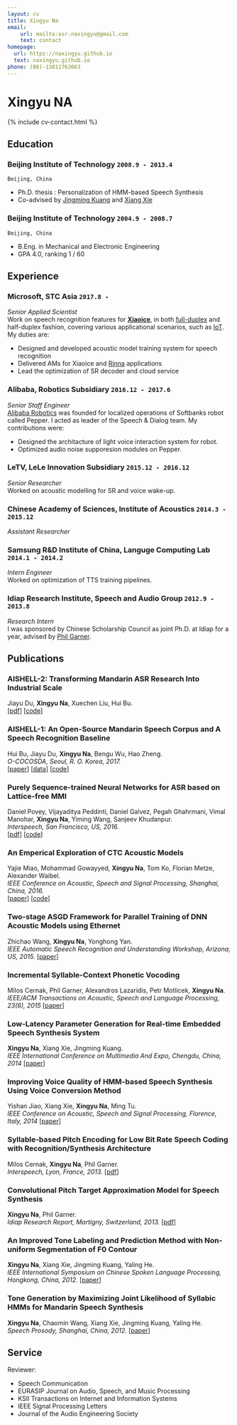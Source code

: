 ```yaml
---
layout: cv
title: Xingyu Na
email: 
    url: mailto:asr.naxingyu@gmail.com
    text: contact
homepage:
  url: https://naxingyu.github.io
  text: naxingyu.github.io
phone: (86)-13811763663
---
```


# Xingyu **NA**

<!--
include contact information from the front matter
Supported arguments:
    - homepage: url, text
    - phone
    - email
-->

{% include cv-contact.html %}

## Education

### **Beijing Institute of Technology** `2008.9 - 2013.4`

```
Beijing, China
```

- Ph.D. thesis : Personalization of HMM-based Speech Synthesis
- Co-advised by [Jingming Kuang](http://renshichu.bit.edu.cn//mxms/jcrc/112702.htm) and [Xiang Xie](http://sie.bit.edu.cn/szdw/jstd/txjzyjs2/51591.htm)

### **Beijing Institute of Technology** `2004.9 - 2008.7`

```
Beijing, China
```

- B.Eng. in Mechanical and Electronic Engineering
- GPA 4.0, ranking 1 / 60

## Experience

### **Microsoft, STC Asia** `2017.8 - `

_Senior Applied Scientist_<br>
Work on speech recognition features for [**Xiaoice**](https://news.microsoft.com/apac/features/much-more-than-a-chatbot-chinas-xiaoice-mixes-ai-with-emotions-and-wins-over-millions-of-fans/), in both [full-duplex](https://blogs.microsoft.com/ai/xiaoice-full-duplex/) and half-duplex fashion, covering various applicational scenarios, such as [IoT](https://pandaily.com/ces2018-microsoft-xiaomi-unveil-worlds-first-dual-ai-voice-assistant/). My duties are:
* Designed and developed acoustic model training system for speech recognition
* Delivered AMs for Xiaoice and [Rinna](https://www.rinna.jp/) applications
* Lead the optimization of SR decoder and cloud service

### **Alibaba, Robotics Subsidiary** `2016.12 - 2017.6`

_Senior Staff Engineer_<br>
[Alibaba Robotics](https://www.softbankrobotics.com/corp/pressroom/20161013a/) was founded for localized operations of Softbanks robot called Pepper. I acted as leader of the Speech & Dialog team. My contributions were:
* Designed the architacture of light voice interaction system for robot.
* Optimized audio noise supporesion modules on Pepper.

### **LeTV, LeLe Innovation Subsidiary** `2015.12 - 2016.12`

_Senior Researcher_<br>
Worked on acoustic modelling for SR and voice wake-up.

### **Chinese Academy of Sciences, Institute of Acoustics** `2014.3 - 2015.12`

_Assistant Researcher_<br>

### **Samsung R&D Institute of China, Languge Computing Lab** `2014.1 - 2014.2`

_Intern Engineer_<br>
Worked on optimization of TTS training pipelines.

### **Idiap Research Institute, Speech and Audio Group** `2012.9 - 2013.8`

_Research Intern_<br>
I was sponsored by Chinese Scholarship Council as joint Ph.D. at Idiap for a year, advised by [Phil Garner](http://www.idiap.ch/~pgarner).

## Publications

### **AISHELL-2: Transforming Mandarin ASR Research Into Industrial Scale**

Jiayu Du, **Xingyu Na**, Xuechen Liu, Hui Bu.<br>
[[pdf](https://arxiv.org/pdf/1808.10583.pdf)]
[[code](https://github.com/kaldi-asr/kaldi/tree/master/egs/aishell2)]

### **AISHELL-1: An Open-Source Mandarin Speech Corpus and A Speech Recognition Baseline**

Hui Bu, Jiayu Du, **Xingyu Na**, Bengu Wu, Hao Zheng.<br> _O-COCOSDA, Seoul, R. O. Korea, 2017._<br>
[[paper](https://ieeexplore.ieee.org/document/8384449)]
[[data](http://www.openslr.org/33/)]
[[code](https://github.com/kaldi-asr/kaldi/tree/master/egs/aishell)]

### **Purely Sequence-trained Neural Networks for ASR based on Lattice-free MMI**

Daniel Povey, Vijayaditya Peddinti, Daniel Galvez, Pegah Ghahrmani, Vimal Manohar, **Xingyu Na**, Yiming Wang, Sanjeev Khudanpur.<br> _Interspeech, San Francisco, US, 2016._<br>
[[pdf](http://isca-speech.org/archive/Interspeech_2016/pdfs/0595.PDF)]
[[code](https://github.com/kaldi-asr/kaldi/blob/master/egs/fisher_swbd/s5/local/chain/run_tdnn_7b.sh)]

### **An Emperical Exploration of CTC Acoustic Models**

Yajie Miao, Mohammad Gowayyed, **Xingyu Na**, Tom Ko, Florian Metze, Alexander Waibel.<br> _IEEE Conference on Acoustic, Speech and Signal Processing, Shanghai, China, 2016._<br>
[[paper](http://ieeexplore.ieee.org/document/7472152)]
[[code](https://github.com/srvk/eesen/tree/master/asr_egs/hkust/v1)]

### **Two-stage ASGD Framework for Parallel Training of DNN Acoustic Models using Ethernet**

Zhichao Wang, **Xingyu Na**, Yonghong Yan.<br> _IEEE Automatic Speech Recognition and Understanding Workshop, Arizona, US, 2015._ [[paper](http://ieeexplore.ieee.org/document/7404774)]<br>

### **Incremental Syllable-Context Phonetic Vocoding**

Milos Cernak, Phil Garner, Alexandros Lazaridis, Petr Motlicek, **Xingyu Na**.<br>
_IEEE/ACM Transactions on Acoustic, Speech and Language Processing, 23(6), 2015_ [[paper](http://ieeexplore.ieee.org/document/7073585)]<br>

### **Low-Latency Parameter Generation for Real-time Embedded Speech Synthesis System**

**Xingyu Na**, Xiang Xie, Jingming Kuang.<br>
_IEEE International Conference on Multimedia And Expo, Chengdu, China, 2014_ [[paper](http://ieeexplore.ieee.org/document/6890197)]<br>

### **Improving Voice Quality of HMM-based Speech Synthesis Using Voice Conversion Method**

Yishan Jiao, Xiang Xie, **Xingyu Na**, Ming Tu.<br>
_IEEE Conference on Acoustic, Speech and Signal Processing, Florence, Italy, 2014_ [[paper](http://ieeexplore.ieee.org/document/6855141)]<br>

### **Syllable-based Pitch Encoding for Low Bit Rate Speech Coding with Recognition/Synthesis Architecture**

Milos Cernak, **Xingyu Na**, Phil Garner.<br>
_Interspeech, Lyon, France, 2013._ [[pdf](http://isca-speech.org/archive/archive_papers/interspeech_2013/i13_3449.pdf)]<br>

### **Convolutional Pitch Target Approximation Model for Speech Synthesis**

**Xingyu Na**, Phil Garner.<br>
_Idiap Research Report, Martigny, Switzerland, 2013._ [[pdf](http://publications.idiap.ch/downloads/reports/2013/Na_Idiap-RR-05-2013.pdf)]<br>

### **An Improved Tone Labeling and Prediction Method with Non-uniform Segmentation of F0 Contour**

**Xingyu Na**, Xiang Xie, Jingming Kuang, Yaling He.<br>
_IEEE International Symposium on Chinese Spoken Language Processing, Hongkong, China, 2012._ [[paper](http://ieeexplore.ieee.org/document/6423467)]<br>

### **Tone Generation by Maximizing Joint Likelihood of Syllabic HMMs for Mandarin Speech Synthesis**

**Xingyu Na**, Chaomin Wang, Xiang Xie, Jingming Kuang, Yaling He.<br>
_Speech Prosody, Shanghai, China, 2012._ [[paper](http://isca-speech.org/archive/sp2012/papers/sp12_023.pdf)]<br>

## Service

Reviewer:
* Speech Communication
* EURASIP Journal on Audio, Speech, and Music Processing
* KSII Transactions on Internet and Information Systems
* IEEE Signal Processing Letters
* Journal of the Audio Engineering Society

<!-- ### Footer

Last updated: May 2013 -->
